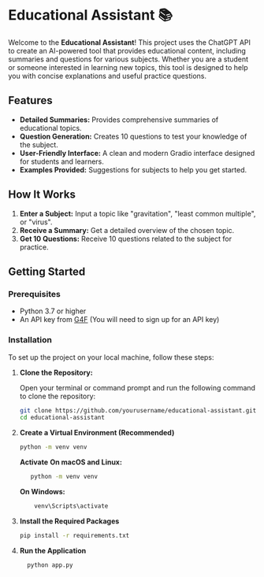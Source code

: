 # Educational Assistant 📚

Welcome to the **Educational Assistant**! This project uses the ChatGPT API to create an AI-powered tool that provides educational content, including summaries and questions for various subjects. Whether you are a student or someone interested in learning new topics, this tool is designed to help you with concise explanations and useful practice questions.

## Features

- **Detailed Summaries:** Provides comprehensive summaries of educational topics.
- **Question Generation:** Creates 10 questions to test your knowledge of the subject.
- **User-Friendly Interface:** A clean and modern Gradio interface designed for students and learners.
- **Examples Provided:** Suggestions for subjects to help you get started.

## How It Works

1. **Enter a Subject:** Input a topic like "gravitation", "least common multiple", or "virus".
2. **Receive a Summary:** Get a detailed overview of the chosen topic.
3. **Get 10 Questions:** Receive 10 questions related to the subject for practice.

## Getting Started

### Prerequisites

- Python 3.7 or higher
- An API key from [G4F](https://g4f.io/) (You will need to sign up for an API key)

### Installation

To set up the project on your local machine, follow these steps:

1. **Clone the Repository:**

   Open your terminal or command prompt and run the following command to clone the repository:

   ```bash
   git clone https://github.com/yourusername/educational-assistant.git
   cd educational-assistant
   
2. **Create a Virtual Environment (Recommended)**

      ```bash
      python -m venv venv
      ```
      **Activate**
   **On macOS and Linux:**
   ```bash
      python -m venv venv
      ```
   **On Windows:**
    ```bash
        venv\Scripts\activate
      ```

4. **Install the Required Packages**
      ```bash
      pip install -r requirements.txt
      ```
      
5. **Run the Application**
      ```bash
        python app.py

      ```
